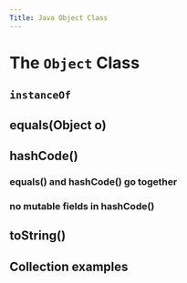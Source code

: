 ```yaml
---
Title: Java Object Class
---
```


# The `Object` Class

## `instanceOf`

## equals(Object o)

## hashCode()

### equals() and hashCode() go together

### no mutable fields in hashCode()

## toString()

## Collection examples